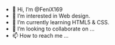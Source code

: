 - 👋 Hi, I’m @FeniX169
- 👀 I’m interested in Web design.
- 🌱 I’m currently learning HTML5 & CSS.
- 💞️ I’m looking to collaborate on ...
- 📫 How to reach me ...

<!---
FeniX169/FeniX169 is a ✨ special ✨ repository because its `README.md` (this file) appears on your GitHub profile.
You can click the Preview link to take a look at your changes.
--->
